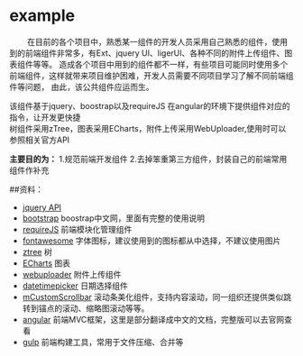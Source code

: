# example


&#160; &#160; &#160; &#160; 在目前的各个项目中，熟悉某一组件的开发人员采用自己熟悉的组件，使用到的前端组件非常多，有Ext、jquery UI、ligerUI、各种不同的附件上传组件、图表组件等等。
造成各个项目中用到的组件都不一样，有些项目可能同时使用多个前端组件，这样就带来项目维护困难，开发人员需要不同项目学习了解不同前端组件等问题，
由此，该公共组件应运而生。

该组件基于jquery、boostrap以及requireJS
在angular的环境下提供组件对应的指令，让开发更快捷  
树组件采用zTree，图表采用ECharts，附件上传采用WebUploader,使用时可以参照相关官方API

**主要目的为：**
1.规范前端开发组件
2.去掉笨重第三方组件，封装自己的前端常用组件作补充


##资料：
* [jquery API](http://tool.oschina.net/apidocs/apidoc?api=jquery)
* [bootstrap](http://v3.bootcss.com/) boostrap中文网，里面有完整的使用说明
* [requireJS](http://www.requirejs.cn/)  前端模块化管理组件
* [fontawesome](http://fontawesome.io/icons/)  字体图标，建议使用到的图标都从中选择，不建议使用图片
* [ztree](http://www.ztree.me/v3/main.php#_zTreeInfo)  树
* [ECharts](http://echarts.baidu.com/  )  图表
* [webuploader](http://fex.baidu.com/webuploader/ ) 附件上传组件
* [datetimepicker](http://www.bootcss.com/p/bootstrap-datetimepicker/) 日期选择组件
* [mCustomScrollbar](http://manos.malihu.gr/jquery-custom-content-scroller/) 滚动条美化组件，支持内容滚动，同一组织还提供类似跳转到锚点的滚动、缩略图滚动等等。
* [angular](http://www.ngnice.com/docs/guide) 前端MVC框架，这里是部分翻译成中文的文档，完整版可以去官网查看
* [gulp](http://gulpjs.com/) 前端构建工具，常用于文件压缩、合并等